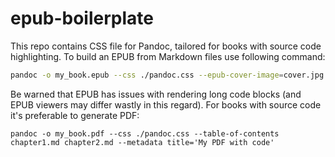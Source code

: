 # epub-boilerplate

This repo contains CSS file for Pandoc, tailored for books with source code highlighting.
To build an EPUB from Markdown files use following command:

```bash
pandoc -o my_book.epub --css ./pandoc.css --epub-cover-image=cover.jpg --table-of-contents chapter1.md chapter2.md --epub-embed-font=~/.fonts/f/FiraCode_Regular.ttf --metadata title='My EPUB with code'
```

Be warned that EPUB has issues with rendering long code blocks (and EPUB viewers may differ wastly in this regard). For books with source code it's preferable to generate PDF:
```
pandoc -o my_book.pdf --css ./pandoc.css --table-of-contents chapter1.md chapter2.md --metadata title='My PDF with code'
```

